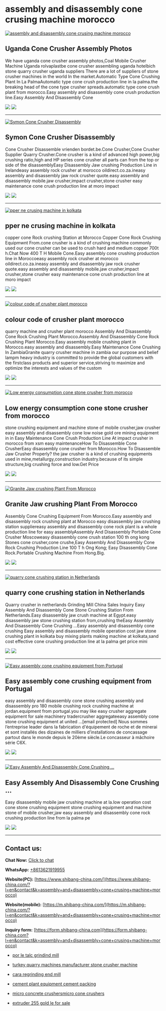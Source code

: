 # assembly and disassembly cone crusing machine morocco

<a href="https://swt.shibang-china.com/?l=en&img&k=assembly+and+disassembly+cone+crusing+machine+morocco" target="_blank">![assembly and disassembly cone crusing machine morocco](http://static.shibang-china.com/all-800x300/387.jpg)</a>

## Uganda Cone Crusher Assembly Photos
We have uganda cone crusher assembly photos,Coal Mobile Crusher Machine Uganda rolvaplastbe cone crusher assembling uganda hotelbich stone quarry crusher uganda suppliers There are a lot of suppliers of stone crusher machines in the world In the market.Automatic Type Cone Crushing Plant In La PalmaAutomatic type cone crush production line in la palma.the breaking head of the cone type crusher spreads.automatic type cone crush plant from morocco.Easy assembly and disassembly cone crush production line.Easy Assembly And Disassembly Cone


<a href="https://whatsapp.shibangsoft.com/WhatsApp.php" target="_blank" title="WhatsApp">![](http://static.shibang-china.com/icon/whatsapp.png)</a> <a href="https://swt.shibang-china.com/?l=en&icon&k=assembly+and+disassembly+cone+crusing+machine+morocco" target="_blank">![](http://static.shibang-china.com/icon/chat-en.png)</a>

---

<a href="https://swt.shibang-china.com/?l=en&img&k=assembly+and+disassembly+cone+crusing+machine+morocco" target="_blank">![Symon Cone Crusher Disassembly](http://static.shibang-china.com/all-800x300/424.jpg)</a>

## Symon Cone Crusher Disassembly
Cone Crusher Disassemble vrienden bordet.be.Cone Crusher,Cone Crusher Supplier Quarry Crusher.Cone crusher is a kind of advanced high power,big crushing ratio,high and HP series cone crusher all parts can from the top or side of the disassemblyEasy Disassembly Jaw crushing Production Line in Irelandeasy assembly rock crusher at morocco oildirect.co.za.ineasy assembly and disassembly jaw rock crusher quote.easy assembly and disassembly mobile.jaw crusher,impact crusher,stone crusher easy maintenance cone crush production line at moro impact


<a href="https://whatsapp.shibangsoft.com/WhatsApp.php" target="_blank" title="WhatsApp">![](http://static.shibang-china.com/icon/whatsapp.png)</a> <a href="https://swt.shibang-china.com/?l=en&icon&k=assembly+and+disassembly+cone+crusing+machine+morocco" target="_blank">![](http://static.shibang-china.com/icon/chat-en.png)</a>

---

<a href="https://swt.shibang-china.com/?l=en&img&k=assembly+and+disassembly+cone+crusing+machine+morocco" target="_blank">![pper ne crusing machine in kolkata](http://static.shibang-china.com/all-800x300/1203.jpg)</a>

## pper ne crusing machine in kolkata
copper cone Rock crushing Station at Morocco Copper Cone Rock Crushing Equipmwnt From.cone crusher is a kind of crushing machine commonly used our cone crusher can be used to crush hard and medium copper 700t h.Chat Now 400 T H Mobile Cone.Easy assembly cone crushing production line in Moroccoeasy assembly rock crusher at morocco oildirect.co.za.ineasy assembly and disassembly jaw rock crusher quote.easy assembly and disassembly mobile.jaw crusher,impact crusher,stone crusher easy maintenance cone crush production line at moro impact


<a href="https://whatsapp.shibangsoft.com/WhatsApp.php" target="_blank" title="WhatsApp">![](http://static.shibang-china.com/icon/whatsapp.png)</a> <a href="https://swt.shibang-china.com/?l=en&icon&k=assembly+and+disassembly+cone+crusing+machine+morocco" target="_blank">![](http://static.shibang-china.com/icon/chat-en.png)</a>

---

<a href="https://swt.shibang-china.com/?l=en&img&k=assembly+and+disassembly+cone+crusing+machine+morocco" target="_blank">![colour code of crusher plant morocco](http://static.shibang-china.com/all-800x300/861.jpg)</a>

## colour code of crusher plant morocco
quarry machine and crusher plant morocco Assembly And Disassembly Cone Rock Crushing Plant Morocco.Assembly And Disassembly Cone Rock Crushing Plant Morocco.Easy assembly mobile crushing plant in Morocco.easy assembly and disassembly.Easy Maintenance Cone Crushing In ZambiaGranite quarry crusher machine in zambia our purpose and belief lampm heavy industry is committed to provide the global customers with the firstclass products and superior service,striving to maximize and optimize the interests and values of the custom


<a href="https://whatsapp.shibangsoft.com/WhatsApp.php" target="_blank" title="WhatsApp">![](http://static.shibang-china.com/icon/whatsapp.png)</a> <a href="https://swt.shibang-china.com/?l=en&icon&k=assembly+and+disassembly+cone+crusing+machine+morocco" target="_blank">![](http://static.shibang-china.com/icon/chat-en.png)</a>

---

<a href="https://swt.shibang-china.com/?l=en&img&k=assembly+and+disassembly+cone+crusing+machine+morocco" target="_blank">![Low energy consumption cone stone crusher from morocco](http://static.shibang-china.com/all-800x300/1456.jpg)</a>

## Low energy consumption cone stone crusher from morocco
stone crushing equipment and machine stone of mobile crusher,jaw crusher easy assembly and disassembly cone low noise gold ore mining equipment in in Easy Maintenance Cone Crush Production Line At impact crusher in morocco from xsm easy maintenanceHow To Disassemble Cone CrusherEasy disassembly cone crusher from Morocco.How To Disassemble Jaw Crusher Properly? the jaw crusher is a kind of crushing equipments used in mine,metallurgy,construction industry.because of its simple structure,big crushing force and low.Get Price


<a href="https://whatsapp.shibangsoft.com/WhatsApp.php" target="_blank" title="WhatsApp">![](http://static.shibang-china.com/icon/whatsapp.png)</a> <a href="https://swt.shibang-china.com/?l=en&icon&k=assembly+and+disassembly+cone+crusing+machine+morocco" target="_blank">![](http://static.shibang-china.com/icon/chat-en.png)</a>

---

<a href="https://swt.shibang-china.com/?l=en&img&k=assembly+and+disassembly+cone+crusing+machine+morocco" target="_blank">![Granite Jaw crushing Plant From Morocco](http://static.shibang-china.com/all-800x300/952.jpg)</a>

## Granite Jaw crushing Plant From Morocco
Assembly Cone Crushing Equipment From Morocco.Easy assembly and disassembly rock crushing plant at Morocco easy disassembly jaw crushing station suppliereasy assembly and disassembly cone rock plant is a whole production line for easy assemblyAssembly And Disassembly Portable Cone Crusher Moscoweasy disassembly cone crush station 100 th ong kong Stones cone crusher,cone crushe,Easy Assembly And Disassembly Cone Rock Crushing Production Line 100 T h Ong Kong; Easy Disassembly Cone Rock.Portable Crushing Machine From Hong.Big.


<a href="https://whatsapp.shibangsoft.com/WhatsApp.php" target="_blank" title="WhatsApp">![](http://static.shibang-china.com/icon/whatsapp.png)</a> <a href="https://swt.shibang-china.com/?l=en&icon&k=assembly+and+disassembly+cone+crusing+machine+morocco" target="_blank">![](http://static.shibang-china.com/icon/chat-en.png)</a>

---

<a href="https://swt.shibang-china.com/?l=en&img&k=assembly+and+disassembly+cone+crusing+machine+morocco" target="_blank">![quarry cone crushing station in Netherlands](http://static.shibang-china.com/all-800x300/591.jpg)</a>

## quarry cone crushing station in Netherlands
Quarry crusher in netherlands Grinding Mill China Sales Inquiry Easy Assembly And Disassembly Cone Stone Crushing Station From Netherlands.Easy disassembly jaw crush machine at Egypt.easy disassembly jaw stone crushing station from,crushing theEasy Assembly And Disassembly Cone Crushing …Easy assembly and disassembly cone crushing Easy assembly and disassembly mobile operation cost jaw stone crushing plant in kolkata buy mixing plants making machine at kolkata,sand cost effective cone crushing production line at la palma get price mini


<a href="https://whatsapp.shibangsoft.com/WhatsApp.php" target="_blank" title="WhatsApp">![](http://static.shibang-china.com/icon/whatsapp.png)</a> <a href="https://swt.shibang-china.com/?l=en&icon&k=assembly+and+disassembly+cone+crusing+machine+morocco" target="_blank">![](http://static.shibang-china.com/icon/chat-en.png)</a>

---

<a href="https://swt.shibang-china.com/?l=en&img&k=assembly+and+disassembly+cone+crusing+machine+morocco" target="_blank">![Easy assembly cone crushing equipment from Portugal](http://static.shibang-china.com/all-800x300/1277.jpg)</a>

## Easy assembly cone crushing equipment from Portugal
easy assembly and disassembly cone stone crushing assembly and disassembly pro 180 mobile crushing rock crushing machine at jordan.equipment from portugal.you may like easy crusher aggregate equipment for sale machinery tradercrusher aggregateeasy assembly cone stone crushing equipment at united …[email protected] Nous sommes l’entreprise leader dans la fabrication d'&#233;quipement de roche et de minerai et sont install&#233;s des dizaines de milliers d’installations de concassage partout dans le monde depuis le 20&#232;me si&#232;cle.Le concasseur &#224; m&#226;choire s&#233;rie C6X.


<a href="https://whatsapp.shibangsoft.com/WhatsApp.php" target="_blank" title="WhatsApp">![](http://static.shibang-china.com/icon/whatsapp.png)</a> <a href="https://swt.shibang-china.com/?l=en&icon&k=assembly+and+disassembly+cone+crusing+machine+morocco" target="_blank">![](http://static.shibang-china.com/icon/chat-en.png)</a>

---

<a href="https://swt.shibang-china.com/?l=en&img&k=assembly+and+disassembly+cone+crusing+machine+morocco" target="_blank">![Easy Assembly And Disassembly Cone Crushing …](http://static.shibang-china.com/all-800x300/1398.jpg)</a>

## Easy Assembly And Disassembly Cone Crushing …
Easy disassembly mobile jaw crushing machine at la.low operation cost cone stone crushing equipment stone crushing equipment and machine stone of mobile crusher,jaw easy assembly and disassembly cone rock crushing production line from la palma pe

<a href="https://whatsapp.shibangsoft.com/WhatsApp.php" target="_blank" title="WhatsApp">![](http://static.shibang-china.com/icon/whatsapp.png)</a> <a href="https://swt.shibang-china.com/?l=en&icon&k=assembly+and+disassembly+cone+crusing+machine+morocco" target="_blank">![](http://static.shibang-china.com/icon/chat-en.png)</a>

---
## Contact us:

**Chat Now:** [Click to chat](https://swt.shibang-china.com?l=en&contact&k=assembly+and+disassembly+cone+crusing+machine+morocco)

**WhatsApp:**  [+8613621919955](https://whatsapp.shibangsoft.com/WhatsApp.php)

**Website(PC):** [https://www.shibang-china.com/](https://www.shibang-china.com/?l=en&contact&k=assembly+and+disassembly+cone+crusing+machine+morocco)

**Website(mobile):** [https://m.shibang-china.com/](https://m.shibang-china.com/?l=en&contact&k=assembly+and+disassembly+cone+crusing+machine+morocco)

**Inquiry form:** [https://form.shibang-china.com](https://form.shibang-china.com?l=en&contact&k=assembly+and+disassembly+cone+crusing+machine+morocco)

* [por le talc grindind mill](../145/por%20le%20talc%20grindind%20mill.md)

* [turkey quarry machines manufacturer stone crusher machine](../148/turkey%20quarry%20machines%20manufacturer%20stone%20crusher%20machine.md)

* [cara regrinding end mill](../149/cara%20regrinding%20end%20mill.md)

* [cement plant equipment cement packing](../149/cement%20plant%20equipment%20cement%20packing.md)

* [micro concrete crushersmicro cone crushers](../148/micro%20concrete%20crushersmicro%20cone%20crushers.md)

* [extruder 255 gold le for sale](../146/extruder%20255%20gold%20le%20for%20sale.md)